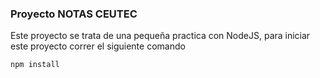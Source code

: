 ### Proyecto NOTAS CEUTEC

Este proyecto se trata de una pequeña practica con NodeJS, para iniciar este proyecto correr el siguiente comando

```
npm install
```
